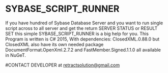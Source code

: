 # SYBASE_SCRIPT_RUNNER
If you have hundred of Sybase Database Server and you want to run single script across to all server and get the return SERVER STATUS or RESULT SET this simple SYBASE_SCRIPT_RUNNER is a big help for you. This Program is written is C# 2015, With dependencies: ClosedXML.0.88.0 but ClosedXML also have its own needed package DocumentFormat.OpenXml.2.7.2 and FastMember.Signed.1.1.0 all available in NuGeT.

#CONTACT DEVELOPER at retractsolution@gmail.com
